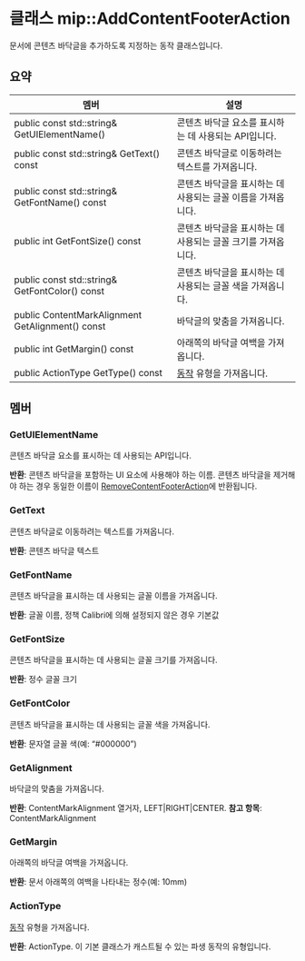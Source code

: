 # <a name="class-mipaddcontentfooteraction"></a>클래스 mip::AddContentFooterAction 
문서에 콘텐츠 바닥글을 추가하도록 지정하는 동작 클래스입니다.
  
## <a name="summary"></a>요약
 멤버                        | 설명                                
--------------------------------|---------------------------------------------
 public const std::string& GetUIElementName()  |  콘텐츠 바닥글 요소를 표시하는 데 사용되는 API입니다.
 public const std::string& GetText() const  |  콘텐츠 바닥글로 이동하려는 텍스트를 가져옵니다.
 public const std::string& GetFontName() const  |  콘텐츠 바닥글을 표시하는 데 사용되는 글꼴 이름을 가져옵니다.
 public int GetFontSize() const  |  콘텐츠 바닥글을 표시하는 데 사용되는 글꼴 크기를 가져옵니다.
 public const std::string& GetFontColor() const  |  콘텐츠 바닥글을 표시하는 데 사용되는 글꼴 색을 가져옵니다.
 public ContentMarkAlignment GetAlignment() const  |  바닥글의 맞춤을 가져옵니다.
 public int GetMargin() const  |  아래쪽의 바닥글 여백을 가져옵니다.
 public ActionType GetType() const  |  [동작](class_mip_action.md) 유형을 가져옵니다.
  
## <a name="members"></a>멤버
  
### <a name="getuielementname"></a>GetUIElementName
콘텐츠 바닥글 요소를 표시하는 데 사용되는 API입니다.

  
**반환**: 콘텐츠 바닥글을 포함하는 UI 요소에 사용해야 하는 이름. 콘텐츠 바닥글을 제거해야 하는 경우 동일한 이름이 [RemoveContentFooterAction](class_mip_removecontentfooteraction.md)에 반환됩니다.
  
### <a name="gettext"></a>GetText
콘텐츠 바닥글로 이동하려는 텍스트를 가져옵니다.

  
**반환**: 콘텐츠 바닥글 텍스트
  
### <a name="getfontname"></a>GetFontName
콘텐츠 바닥글을 표시하는 데 사용되는 글꼴 이름을 가져옵니다.

  
**반환**: 글꼴 이름, 정책 Calibri에 의해 설정되지 않은 경우 기본값
  
### <a name="getfontsize"></a>GetFontSize
콘텐츠 바닥글을 표시하는 데 사용되는 글꼴 크기를 가져옵니다.

  
**반환**: 정수 글꼴 크기
  
### <a name="getfontcolor"></a>GetFontColor
콘텐츠 바닥글을 표시하는 데 사용되는 글꼴 색을 가져옵니다.

  
**반환**: 문자열 글꼴 색(예: “#000000”)
  
### <a name="getalignment"></a>GetAlignment
바닥글의 맞춤을 가져옵니다.

  
**반환**: ContentMarkAlignment 열거자, LEFT|RIGHT|CENTER. 
**참고 항목**: ContentMarkAlignment
  
### <a name="getmargin"></a>GetMargin
아래쪽의 바닥글 여백을 가져옵니다.

  
**반환**: 문서 아래쪽의 여백을 나타내는 정수(예: 10mm)
  
### <a name="actiontype"></a>ActionType
[동작](class_mip_action.md) 유형을 가져옵니다.

  
**반환**: ActionType. 이 기본 클래스가 캐스트될 수 있는 파생 동작의 유형입니다.